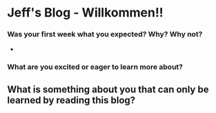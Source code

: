 # Jeff's Blog - Willkommen!! #

### Was your first week what you expected? Why? Why not? ###
- 



### What are you excited or eager to learn more about? ###



## What is something about you that can only be learned by reading this blog? ##


